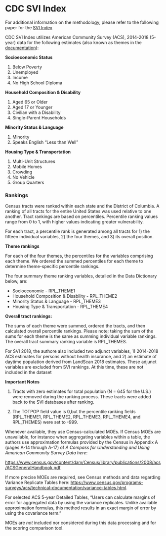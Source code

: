 # CDC SVI Index

For additional information on the methodology, please refer to the following paper for the [SVI Index](https://www.atsdr.cdc.gov/placeandhealth/svi/documentation/pdf/SVI2018Documentation-H.pdf)

CDC SVI Index utilizes American Community Survey (ACS), 2014-2018 (5-year) data for the following estimates (also known as themes in the [documentation](https://www.atsdr.cdc.gov/placeandhealth/svi/documentation/pdf/SVI2018Documentation-H.pdf)):

**Socioeconomic Status**
1. Below Poverty
2. Unemployed
3. Income
4. No High School Diploma

**Household Composition & Disability**
1. Aged 65 or Older
2. Aged 17 or Younger
3. Civilian with a Disability
4. Single-Parent Households

**Minority Status & Language**
1. Minority
2. Speaks English “Less than Well”

**Housing Type & Transportation**
1. Multi-Unit Structures
2. Mobile Homes
3. Crowding
4. No Vehicle
5. Group Quarters


### Rankings
 Census tracts were ranked within each state and the District of Columbia. A ranking of all tracts for the entire United States was used relative to one another. Tract rankings are based on percentiles. Percentile ranking values range from 0 to 1, with higher values indicating greater vulnerability.

For each tract, a percentile rank is generated among all tracts for 1) the fifteen individual variables, 2) the four themes, and 3) its overall position.

**Theme rankings**

For each of the four themes, the percentiles for the variables comprising each theme. We ordered the summed percentiles for each theme to determine theme-specific percentile rankings.

The four summary theme ranking variables, detailed in the Data Dictionary below, are:
* Socioeconomic - RPL_THEME1
* Household Composition & Disability - RPL_THEME2
* Minority Status & Language - RPL_THEME3
* Housing Type & Transportation - RPL_THEME4

**Overall tract rankings:**

The sums of each theme were summed, ordered the tracts, and then calculated overall
percentile rankings. Please note; taking the sum of the sums for each theme is the same as summing individual variable rankings. The overall tract summary ranking variable is RPL_THEMES.


For SVI 2018, the authore also included two adjunct variables, 1) 2014-2018 ACS estimates for persons without health insurance, and 2) an estimate of daytime population derived from LandScan 2018 estimates. These adjunct variables are excluded from SVI rankings. At this time, these are not included in the dataset


**Important Notes**

1. Tracts with zero estimates for total population (N = 645 for the U.S.) were removed during the ranking process. These tracts were added back to the SVI databases after ranking. 

2. The TOTPOP field value is 0,but the percentile ranking fields (RPL_THEME1, RPL_THEME2, RPL_THEME3, RPL_THEME4, and RPL_THEMES) were set to -999.

Whenever available, they use Census-calculated MOEs. If Census MOEs are unavailable, for instance when aggregating variables within a table, the authors use approximation formulas provided by the Census in Appendix A (pages A-14 through A-17) of _A Compass for Understanding and Using American Community Survey Data here_:

https://www.census.gov/content/dam/Census/library/publications/2008/acs/ACSGeneralHandbook.pdf

If more precise MOEs are required, see Census methods and data regarding Variance Replicate Tables
here: https://www.census.gov/programs-surveys/acs/technical-documentation/variance-tables.html.

For selected ACS 5-year Detailed Tables, “Users can calculate margins of error for aggregated data by using the variance replicates. Unlike available approximation formulas, this method results in an exact margin of error by using the covariance term.”

MOEs are _not_ included nor considered during this data processing and for the scoring comparison tool.